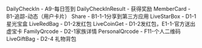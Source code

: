 DailyCheckIn - A9-每日签到
DailyCheckInResult - 获得奖励
MemberCard - B1-追踪-动态（用户卡片）
Share - B1-1-1分享到第三方应用
LiveStarBox - D1-1星光宝盒
LiveRedBag - D1-2发红包
LiveCoinGet - D1-2发红包，E1-1-官方送出虚宝卡
FamilyQrcode - D2-1家族详情
PersonalQrcode - F11-个人二维码
LiveGiftBag - D2-4 礼物背包
